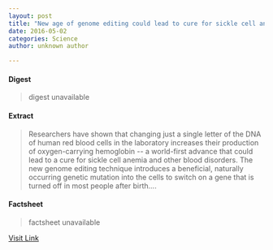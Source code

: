 ```yaml
---
layout: post
title: "New age of genome editing could lead to cure for sickle cell anemia"
date: 2016-05-02
categories: Science
author: unknown author

---
```



#### Digest
>digest unavailable

#### Extract
>Researchers have shown that changing just a single letter of the DNA of human red blood cells in the laboratory increases their production of oxygen-carrying hemoglobin -- a world-first advance that could lead to a cure for sickle cell anemia and other blood disorders. The new genome editing technique introduces a beneficial, naturally occurring genetic mutation into the cells to switch on a gene that is turned off in most people after birth....

#### Factsheet
>factsheet unavailable

[Visit Link](http://feeds.sciencedaily.com/~r/sciencedaily/~3/yP3ql2rifpw/150514085921.htm)


